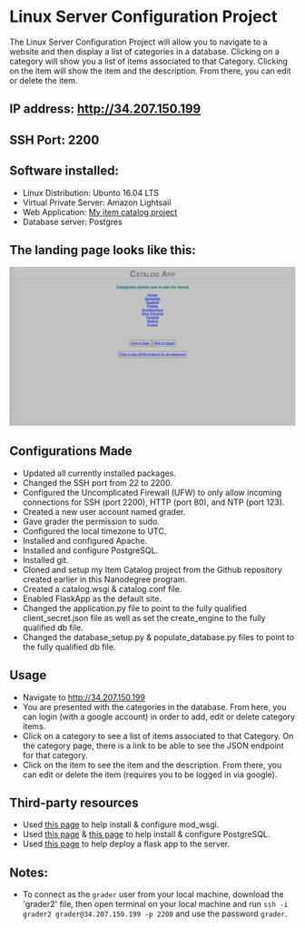 # Linux Server Configuration Project 
The Linux Server Configuration Project will allow you to navigate to a website and then display a list of categories in a database. Clicking on a category will show you a list of items associated to that Category. Clicking on the item will show the item and the description. From there, you can edit or delete the item.

## IP address: http://34.207.150.199 

## SSH Port: 2200 

## Software installed:
- Linux Distribution: Ubunto 16.04 LTS
- Virtual Private Server: Amazon Lightsail
- Web Application: [My item catalog project](https://github.com/michaelsprice/catalog_project)
- Database server: Postgres 


## The landing page looks like this:
![Landing Page](https://github.com/michaelsprice/LinuxServerConfiguration/blob/master/LandingPage.png)



## Configurations Made
- Updated all currently installed packages.
- Changed the SSH port from 22 to 2200.
- Configured the Uncomplicated Firewall (UFW) to only allow incoming connections for SSH (port 2200), HTTP (port 80), and NTP (port 123).
- Created a new user account named grader.
- Gave grader the permission to sudo.
- Configured the local timezone to UTC.
- Installed and configured Apache.
- Installed and configure PostgreSQL.
- Installed git.
- Cloned and setup my Item Catalog project from the Github repository created earlier in this Nanodegree program.
- Created a catalog.wsgi & catalog.conf file.
- Enabled FlaskApp as the default site.
- Changed the application.py file to point to the fully qualified client_secret.json file as well as set the create_engine to the fully qualified db file.
- Changed the database_setup.py & populate_database.py files to point to the fully qualified db file.



## Usage
- Navigate to http://34.207.150.199 
- You are presented with the categories in the database. From here, you can login (with a google account) in order to add, edit or delete category items.
- Click on a category to see a list of items associated to that Category. On the category page, there is a link to be able to see the JSON endpoint for that category.
- Click on the item to see the item and the description. From there, you can edit or delete the item (requires you to be logged in via google).



## Third-party resources
- Used [this page](https://devops.ionos.com/tutorials/install-and-configure-mod_wsgi-on-ubuntu-1604-1/) to help install & configure mod_wsgi.
- Used [this page](https://www.digitalocean.com/community/tutorials/how-to-secure-postgresql-on-an-ubuntu-vps#do-not-allow-remote-connections) & [this page](https://medium.com/coding-blocks/creating-user-database-and-adding-access-on-postgresql-8bfcd2f4a91e) to help install & configure PostgreSQL.
- Used [this page](https://www.digitalocean.com/community/tutorials/how-to-deploy-a-flask-application-on-an-ubuntu-vps) to help deploy a flask app to the server.



## Notes:
- To connect as the `grader` user from your local machine, download the 'grader2' file, then open terminal on your local machine and run `ssh -i grader2 grader@34.207.150.199 -p 2200` and use the password `grader`. 
